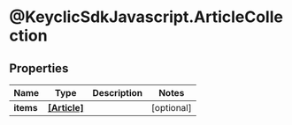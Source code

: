 # @KeyclicSdkJavascript.ArticleCollection

## Properties
Name | Type | Description | Notes
------------ | ------------- | ------------- | -------------
**items** | [**[Article]**](Article.md) |  | [optional] 


